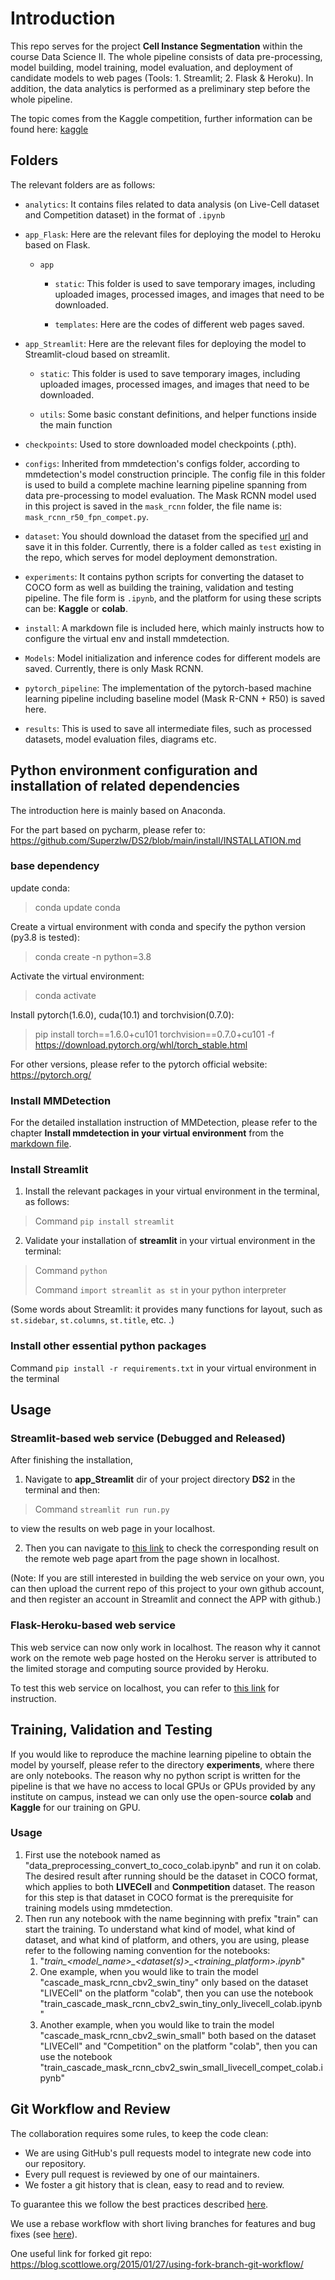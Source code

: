 # Introduction
This repo serves for the project **Cell Instance Segmentation** within the course Data Science II. The whole pipeline 
consists of data pre-processing, model building, model training, model evaluation, and deployment of candidate models to 
web pages (Tools: 1. Streamlit; 2. Flask & Heroku). In addition, the data analytics is performed as a preliminary step before
the whole pipeline. 

The topic comes from the Kaggle competition, further information can be found here: [kaggle](https://www.kaggle.com/c/sartorius-cell-instance-segmentation)

## Folders
The relevant folders are as follows:

* `analytics`: It contains files related to data analysis (on Live-Cell dataset and Competition dataset) in the format of `.ipynb`

* `app_Flask`: Here are the relevant files for deploying the model to Heroku based on Flask.

    * `app`

        * `static`: This folder is used to save temporary images, including uploaded images, processed images, and images that need to be downloaded.

        * `templates`: Here are the codes of different web pages saved.

* `app_Streamlit`: Here are the relevant files for deploying the model to Streamlit-cloud based on streamlit.

    * `static`: This folder is used to save temporary images, including uploaded images, processed images, and images that need to be downloaded.

    * `utils`: Some basic constant definitions, and helper functions inside the main function

* `checkpoints`: Used to store downloaded model checkpoints (.pth).

* `configs`: Inherited from mmdetection's configs folder, according to mmdetection's model construction principle. The config
file in this folder is used to build a complete machine learning pipeline spanning from data pre-processing to model evaluation. 
The Mask RCNN model used in this project is saved in the `mask_rcnn` folder, the file name is: `mask_rcnn_r50_fpn_compet.py`.

* `dataset`: You should download the dataset from the specified [url](https://www.kaggle.com/c/sartorius-cell-instance-segmentation/data) and save it in this folder.
Currently, there is a folder called as `test` existing in the repo, which serves for model deployment demonstration.

* `experiments`: It contains python scripts for converting the dataset to COCO form as well as building the training, 
validation and testing pipeline. The file form is `.ipynb`, and the platform for using these scripts can be: **Kaggle**
or **colab**.

* `install`: A markdown file is included here, which mainly instructs how to configure the virtual env and install mmdetection.

* `Models`: Model initialization and inference codes for different models are saved. Currently, there is only Mask RCNN.

* `pytorch_pipeline`: The implementation of the pytorch-based machine learning pipeline including baseline model (Mask R-CNN + R50)
is saved here.

* `results`: This is used to save all intermediate files, such as processed datasets, model evaluation files, diagrams etc.

## Python environment configuration and installation of related dependencies
The introduction here is mainly based on Anaconda.

For the part based on pycharm, please refer to: https://github.com/Superzlw/DS2/blob/main/install/INSTALLATION.md

### base dependency
update conda:

> conda update conda

Create a virtual environment with conda and specify the python version (py3.8 is tested):

> conda create -n <virtual env name> python=3.8

Activate the virtual environment:

> conda activate <virtual env name>

Install pytorch(1.6.0), cuda(10.1) and torchvision(0.7.0):

> pip install torch==1.6.0+cu101 torchvision==0.7.0+cu101 -f https://download.pytorch.org/whl/torch_stable.html 

For other versions, please refer to the pytorch official website: https://pytorch.org/

### Install MMDetection
For the detailed installation instruction of MMDetection, please refer to the chapter **Install mmdetection in your virtual 
environment** from the [markdown file](https://github.com/Superzlw/DS2/blob/main/install/INSTALLATION.md). 
### Install Streamlit
1. Install the relevant packages in your virtual environment in the terminal, as follows:

> Command `pip install streamlit`

2. Validate your installation of **streamlit** in your virtual environment in the terminal:

> Command `python`
> 
> Command `import streamlit as st` in your python interpreter

(Some words about Streamlit: it provides many functions for layout, such as `st.sidebar`, `st.columns`, `st.title`, etc. .)

### Install other essential python packages 
Command `pip install -r requirements.txt` in your virtual environment in the terminal

## Usage
### Streamlit-based web service (Debugged and Released)
After finishing the installation, 
1. Navigate to **app_Streamlit** dir of your project directory **DS2** in the terminal and then:

> Command `streamlit run run.py`

to view the results on web page in your localhost.

2. Then you can navigate to [this link](https://share.streamlit.io/superzlw/ds2/main/app_Streamlit/run.py) to check the
corresponding result on the remote web page apart from the page shown in localhost.


(Note:
If you are still interested in building the web service on your own, you can then upload the current repo of this 
project to your own github account, and then register an account in Streamlit and connect the APP with github.)

### Flask-Heroku-based web service
This web service can now only work in localhost. The reason why it cannot work on the remote web page hosted on the Heroku
server is attributed to the limited storage and computing source provided by Heroku. 

To test this web service on localhost, you can refer to [this link](https://github.com/Superzlw/DS2/blob/main/app_Flask/README.md)
for instruction.

## Training, Validation and Testing
If you would like to reproduce the machine learning pipeline to obtain the model by yourself, please refer to the directory
**experiments**, where there are only notebooks. The reason why no python script is written for the pipeline is that
we have no access to local GPUs or GPUs provided by any institute on campus, instead we can only use the open-source
**colab** and **Kaggle** for our training on GPU.
### Usage
1. First use the notebook named as "data_preprocessing_convert_to_coco_colab.ipynb" and run it on colab. The desired result
after running should be the dataset in COCO format, which applies to both **LIVECell** and **Conmpetition** dataset. The reason
for this step is that dataset in COCO format is the prerequisite for training models using mmdetection. 
2. Then run any notebook with the name beginning with prefix "train" can start the training. To understand what kind of model,
what kind of dataset, and what kind of platform, and others, you are using, please refer to the following naming convention
for the notebooks:
   1. "*train\_<model_name>\_<dataset(s)>\_<training_platform>.ipynb*"
   2. One example, when you would like to train the model "cascade_mask_rcnn_cbv2_swin_tiny" only based on the dataset "LIVECell"
   on the platform "colab", then you can use the notebook "train_cascade_mask_rcnn_cbv2_swin_tiny_only_livecell_colab.ipynb"
   3. Another example, when you would like to train the model "cascade_mask_rcnn_cbv2_swin_small" both based on the dataset "LIVECell"
   and "Competition" on the platform "colab", then you can use the notebook "train_cascade_mask_rcnn_cbv2_swin_small_livecell_compet_colab.ipynb"

## Git Workflow and Review

The collaboration requires some rules, to keep the code clean:

* We are using GitHub's pull requests model to integrate new code into our repository.
* Every pull request is reviewed by one of our maintainers.
* We foster a git history that is clean, easy to read and to review.

To guarantee this we follow the best practices described [here](https://www.git-tower.com/learn/git/ebook/en/command-line/appendix/best-practices#start).

We use a rebase workflow with short living branches for features and bug fixes (see [here](https://www.git-tower.com/learn/git/ebook/en/command-line/advanced-topics/rebase#start)).

One useful link for forked git repo:
https://blog.scottlowe.org/2015/01/27/using-fork-branch-git-workflow/
